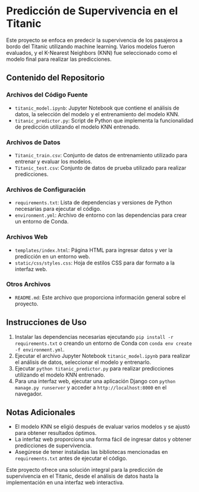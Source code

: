 # Predicción de Supervivencia en el Titanic

Este proyecto se enfoca en predecir la supervivencia de los pasajeros a bordo del Titanic utilizando machine learning. Varios modelos fueron evaluados, y el K-Nearest Neighbors (KNN) fue seleccionado como el modelo final para realizar las predicciones.

## Contenido del Repositorio

### Archivos del Código Fuente
- `titanic_model.ipynb`: Jupyter Notebook que contiene el análisis de datos, la selección del modelo y el entrenamiento del modelo KNN.
- `titanic_predictor.py`: Script de Python que implementa la funcionalidad de predicción utilizando el modelo KNN entrenado.

### Archivos de Datos
- `Titanic_train.csv`: Conjunto de datos de entrenamiento utilizado para entrenar y evaluar los modelos.
- `Titanic_test.csv`: Conjunto de datos de prueba utilizado para realizar predicciones.

### Archivos de Configuración
- `requirements.txt`: Lista de dependencias y versiones de Python necesarias para ejecutar el código.
- `environment.yml`: Archivo de entorno con las dependencias para crear un entorno de Conda.

### Archivos Web
- `templates/index.html`: Página HTML para ingresar datos y ver la predicción en un entorno web.
- `static/css/styles.css`: Hoja de estilos CSS para dar formato a la interfaz web.

### Otros Archivos
- `README.md`: Este archivo que proporciona información general sobre el proyecto.

## Instrucciones de Uso

1. Instalar las dependencias necesarias ejecutando `pip install -r requirements.txt` o creando un entorno de Conda con `conda env create -f environment.yml`.
2. Ejecutar el archivo Jupyter Notebook `titanic_model.ipynb` para realizar el análisis de datos, seleccionar el modelo y entrenarlo.
3. Ejecutar `python titanic_predictor.py` para realizar predicciones utilizando el modelo KNN entrenado.
4. Para una interfaz web, ejecutar una aplicación Django con `python manage.py runserver` y acceder a `http://localhost:8000` en el navegador.

## Notas Adicionales

- El modelo KNN se eligió después de evaluar varios modelos y se ajustó para obtener resultados óptimos.
- La interfaz web proporciona una forma fácil de ingresar datos y obtener predicciones de supervivencia.
- Asegúrese de tener instaladas las bibliotecas mencionadas en `requirements.txt` antes de ejecutar el código.

Este proyecto ofrece una solución integral para la predicción de supervivencia en el Titanic, desde el análisis de datos hasta la implementación en una interfaz web interactiva.
